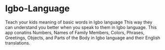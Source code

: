 # Igbo-Language
Teach your kids meaning of basic words in Igbo language
This way they can understand you better when you speak to them in Igbo language.
This app conatins Numbers, Names of Family Members, Colors, Phrases, Greetings, Objects, and Parts of the Body in Igbo language and their English translations.

